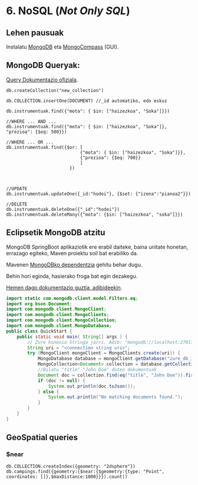 # 6. NoSQL (*Not Only SQL*)

## Lehen pausuak

Instalatu [MongoDB](https://www.mongodb.com/try/download/community) eta [MongoCompass](https://www.mongodb.com/products/tools/compass) (GUI).

## MongoDB Queryak:
[Query Dokumentazio ofiziala](https://www.mongodb.com/docs/manual/tutorial/query-documents/).

```mongosh
db.createCollection("new_collection")

db.COLLECTION.insertOne(DOCUMENT) //_id automatiko, edo eskuz

db.instrumentuak.find({"mota": { $in: ["haizezkoa", "Soka"]}})

//WHERE ... AND ...
db.instrumentuak.find({"mota": { $in: ["haizezkoa", "Soka"]}, "prezioa": {$eq: 500}})

//WHERE ... OR ...
db.instrumentuak.find({$or: [ 
							{"mota": { $in: ["haizezkoa", "Soka"]}}, 
							{"prezioa": {$eq: 700}}
							]
						})
						
						
						
//UPDATE
db.instrumentuak.updateOne({_id:"hodei"}, {$set: {"izena":"pianoa2"}})

//DELETE
db.instrumentuak.deleteOne({"_id":"hodei"})
db.instrumentuak.deleteMany({"mota": {$in: ["haizezkoa", "soka"]}})
```

## Eclipsetik MongoDB atzitu

MongoDB SpringBoot aplikaziotik ere erabil daiteke, baina unitate honetan, errazago egiteko, Maven proiektu soil bat erabiliko da.

Mavenen [MongoDBko dependentzia](https://mvnrepository.com/artifact/org.mongodb/mongodb-driver-sync) gehitu behar dugu.

Behin hori eginda, hasierako froga bat egin dezakegu.

[Hemen dago dokumentazio guztia, adibideekin](https://www.mongodb.com/docs/drivers/java/sync/current/quick-start/).

```java
import static com.mongodb.client.model.Filters.eq;
import org.bson.Document;
import com.mongodb.client.MongoClient;
import com.mongodb.client.MongoClients;
import com.mongodb.client.MongoCollection;
import com.mongodb.client.MongoDatabase;
public class QuickStart {
    public static void main( String[] args ) {
        // Zure konexio Stringa jarri. Adib: "mongodb://localhost:27017"
        String uri = "<connection string uri>";
        try (MongoClient mongoClient = MongoClients.create(uri)) {
            MongoDatabase database = mongoClient.getDatabase("zure_db_izena");
            MongoCollection<Document> collection = database.getCollection("zure_kolekzioa");
			//Bilatu "title" "John Doe" duten dokumentuak
            Document doc = collection.find(eq("title", "John Doe")).first();
            if (doc != null) {
                System.out.println(doc.toJson());
            } else {
                System.out.println("No matching documents found.");
            }
        }
    }
}
```


## GeoSpatial queries

### $near

```
db.COLLECTION.createIndex({geometry: "2dsphere"})
db.campings.find({geometry:{$near:{$geometry:{type: "Point", coordinates: []},$maxDistance:1000}}}).count()
```
